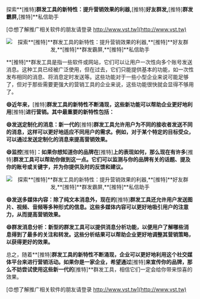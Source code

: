 探索**[推特]**群发工具的新特性：提升营销效果的利器,**[推特]**好友群发,**[推特]**群发霸屏,**[推特]**私信助手

[😍想了解推广相关软件的朋友请登录 http://www.vst.tw](http://www.vst.tw)

 <center><img src="https://vst.tw/MP4/tuiguang/png/2.png" alt="探索**[推特]**群发工具的新特性：提升营销效果的利器,**[推特]**好友群发,**[推特]**群发霸屏,**[推特]**私信助手"></center>

**[推特]**群发工具是指一些软件或网站，它们可以让用户一次性向多个账号发送消息。这种工具已经被广泛使用，但在过去，它们只能提供基本的功能，如一次性发布相同的消息、将消息定时发送等。这些功能对于一些小型企业来说可能足够了，但对于那些需要更强大的营销工具的企业来说，这些功能很快就会显得不够用了。

**😄近年来，**[推特]**群发工具的新特性不断涌现，这些新功能可以帮助企业更好地利用**[推特]**进行营销。其中最重要的新特性包括：**

**😄发送定制化的消息：新一代的**[推特]**群发工具允许用户为不同的接收者发送不同的消息，这样可以更好地适应不同用户的需求。例如，对于某个特定的目标受众，可以通过发送定制化的消息来提高营销效果。**

**😄监控**[推特]**：如果你想知道你的品牌在**[推特]**上的表现如何，那么现在有许多**[推特]**群发工具可以帮助你做到这一点。它们可以监测与你的品牌有关的话题、提及你的账号或关键字，并为你提供及时的反馈和建议。**

 <center><img src="https://vst.tw/MP4/tuiguang/png/7.png" alt="探索**[推特]**群发工具的新特性：提升营销效果的利器,**[推特]**好友群发,**[推特]**群发霸屏,**[推特]**私信助手"></center>

**😄发送多媒体内容：除了纯文本消息外，现在的**[推特]**群发工具还允许用户发送图片、视频、音频等多种形式的信息。这些多媒体内容可以更好地吸引用户的注意力，从而提高营销效果。**

**😄群发消息分析：新型的群发工具可以提供消息分析功能，以便用户了解哪些消息得到了最多的关注和转发。这些分析结果可以帮助企业更好地调整其营销策略，以获得更好的效果。**

总之，随着**[推特]**群发工具的新特性不断涌现，企业可以更好地利用这个社交媒体平台来进行营销活动。如果你是一家企业，希望通过**[推特]**来宣传你的品牌，那么不妨尝试使用这些新一代的**[推特]**群发工具，相信它们一定会给你带来惊喜的效果。

[😍想了解推广相关软件的朋友请登录 http://www.vst.tw](http://www.vst.tw)



